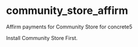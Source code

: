 # community_store_affirm
Affirm payments for Community Store for concrete5

Install Community Store First.

